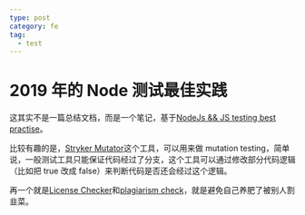 ```yaml
---
type: post
category: fe
tag:
  - test
---
```


# 2019 年的 Node 测试最佳实践

这其实不是一篇总结文档，而是一个笔记，基于[NodeJs && JS testing best practise](https://medium.com/@me_37286/yoni-goldberg-javascript-nodejs-testing-best-practices-2b98924c9347)。

比较有趣的是，[Stryker Mutator](https://stryker-mutator.io/)这个工具，可以用来做 mutation testing，简单说，一般测试工具只能保证代码经过了分支，这个工具可以通过修改部分代码逻辑（比如把 true 改成 false）来判断代码是否还会经过这个逻辑。

再一个就是[License Checker](https://www.npmjs.com/package/license-checker)和[plagiarism check](https://www.npmjs.com/package/plagiarism-checker)，就是避免自己养肥了被别人割韭菜。
